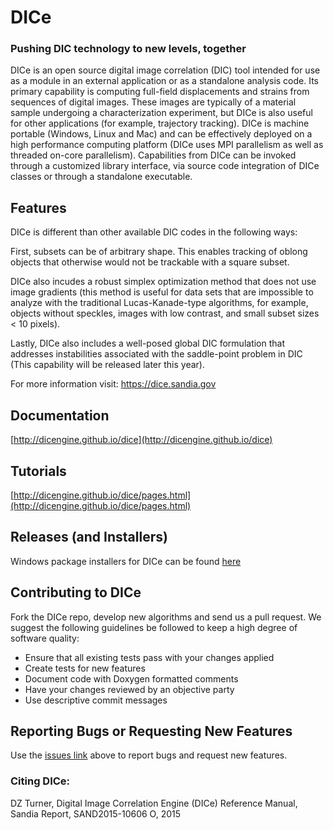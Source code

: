 DICe
====

### Pushing DIC technology to new levels, together

DICe is an open source digital image correlation (DIC) tool intended for use as a module in an external application or as a standalone analysis code. Its primary capability is computing full-field displacements and strains from sequences of digital images. These images are typically of a material sample undergoing a characterization experiment, but DICe is also useful for other applications (for example, trajectory tracking). DICe is machine portable (Windows, Linux and Mac) and can be effectively deployed on a high performance computing platform (DICe uses MPI parallelism as well as threaded on-core parallelism). Capabilities from DICe can be invoked through a customized library interface, via source code integration of DICe classes or through a standalone executable.

Features
--------

DICe is different than other available DIC codes in the following ways:

First, subsets can be of arbitrary shape. This enables tracking of oblong objects that otherwise would not be trackable with a square subset.

DICe also incudes a robust simplex optimization method that does not use image gradients (this method is useful for data sets that are impossible to analyze with the traditional Lucas-Kanade-type algorithms, for example,  objects without speckles, images with low contrast, and small subset sizes < 10 pixels).

Lastly, DICe also includes a well-posed global DIC formulation that addresses instabilities associated with the saddle-point problem in DIC (This capability will be released later this year).

For more information visit: https://dice.sandia.gov

Documentation
-------------
[http://dicengine.github.io/dice](http://dicengine.github.io/dice)

Tutorials
---------
[http://dicengine.github.io/dice/pages.html](http://dicengine.github.io/dice/pages.html)

Releases (and Installers)
-------------------------
Windows package installers for DICe can be found [here](https://github.com/dicengine/dice/releases)

Contributing to DICe
--------------------

Fork the DICe repo, develop new algorithms and send us a pull request. We suggest the following guidelines be followed to keep a high degree of software quality:

* Ensure that all existing tests pass with your changes applied
* Create tests for new features
* Document code with Doxygen formatted comments
* Have your changes reviewed by an objective party
* Use descriptive commit messages

Reporting Bugs or Requesting New Features
-----------------------------------------

Use the [issues link](https://github.com/dicengine/dice/issues) above to report bugs and request new features.

### Citing DICe:

DZ Turner, Digital Image Correlation Engine (DICe) Reference Manual, Sandia Report, SAND2015-10606 O, 2015